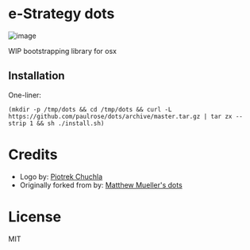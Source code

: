 # e-Strategy dots

![image](https://i.cloudup.com/RCpB-ASfme.png)

WIP bootstrapping library for osx

## Installation

One-liner:

```
(mkdir -p /tmp/dots && cd /tmp/dots && curl -L https://github.com/paulrose/dots/archive/master.tar.gz | tar zx --strip 1 && sh ./install.sh)
```

# Credits

* Logo by: [Piotrek Chuchla](http://www.thenounproject.com/pchuchla/)
* Originally forked from by: [Matthew Mueller's dots](https://github.com/MatthewMueller/dots)

# License

MIT
